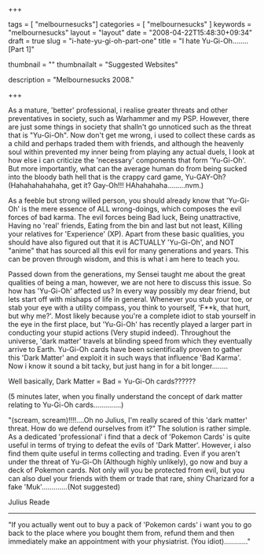 
+++

tags = [ "melbournesucks"]
categories = [ "melbournesucks" ]
keywords = "melbournesucks"
layout = "layout"
date = "2008-04-22T15:48:30+09:34"
draft = true
slug = "i-hate-yu-gi-oh-part-one"
title = "I hate Yu-Gi-Oh........[Part 1]"

thumbnail = ""
thumbnailalt = "Suggested Websites"

description = "Melbournesucks 2008."

+++

As a mature, 'better' professional, i realise greater threats and other preventatives in society, such as Warhammer and my PSP. However, there are just some things in society that shalln't go unnoticed such as the threat that is "Yu-Gi-Oh". Now don't get me wrong, i used to collect these cards as a child and perhaps traded them with friends, and although the heavenly soul within prevented my inner being from playing any actual duels, I look at how else i can criticize the 'necessary' components that form 'Yu-Gi-Oh'. But more importantly, what can the average human do from being sucked into the bloody bath hell that is the crappy card game, Yu-GAY-Oh? (Hahahahahahaha, get it? Gay-Oh!!! HAhahahaha.........nvm.)

As a feeble but strong willed person, you should already know that 'Yu-Gi-Oh' is the mere essence of ALL wrong-doings, which composes the evil forces of bad karma. The evil forces being Bad luck, Being unattractive, Having no 'real' friends, Eating from the bin and last but not least, Killing your relatives for 'Experience' (XP). Apart from these basic qualities, you should have also figured out that it is ACTUALLY 'Yu-Gi-Oh', and NOT "anime" that has sourced all this evil for many generations and years. This can be proven through wisdom, and this is what i am here to teach you.

Passed down from the generations, my Sensei taught me about the great qualities of being a man, however, we are not here to discuss this issue. So how has 'Yu-Gi-Oh' affected us? In every way possibly my dear friend, but lets start off with mishaps of life in general. Whenever you stub your toe, or stab your eye with a utility compass, you think to yourself, 'F**k, that hurt, but why me?'. Most likely because you're a complete idiot to stab yourself in the eye in the first place, but 'Yu-Gi-Oh' has recently played a larger part in conducting your stupid actions (Very stupid indeed). Throughout the universe, 'dark matter' travels at blinding speed from which they eventually arrive to Earth. Yu-Gi-Oh cards have been scientifically proven to gather this 'Dark Matter' and exploit it in such ways that influence 'Bad Karma'. Now i know it sound a bit tacky, but just hang in for a bit longer........

Well basically, Dark Matter = Bad = Yu-Gi-Oh cards??????

(5 minutes later, when you finally understand the concept of dark matter relating to Yu-Gi-Oh cards..............)

"(scream, scream)!!!!....Oh no Julius, I'm really scared of this 'dark matter' threat. How do we defend ourselves from it?" The solution is rather simple. As a dedicated 'professional' i find that a deck of 'Pokemon Cards' is quite useful in terms of trying to defeat the evils of 'Dark Matter'. However, i also find them quite useful in terms collecting and trading. Even if you aren't under the threat of Yu-Gi-Oh (Although highly unlikely), go now and buy a deck of Pokemon cards. Not only will you be protected from evil, but you can also duel your friends with them or trade that rare, shiny Charizard for a fake 'Muk'.............(Not suggested)

Julius Reade
_______________________________________________________

"If you actually went out to buy a pack of 'Pokemon cards' i want you to go back to the place where you bought them from, refund them and then immediately make an appointment with your physiatrist. (You idiot)............" 